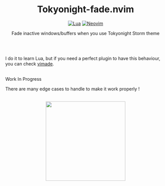 <div align="center">

# Tokyonight-fade.nvim

[![Lua](https://img.shields.io/badge/Lua-blue.svg?style=for-the-badge&logo=lua)](http://www.lua.org)
[![Neovim](https://img.shields.io/badge/Neovim%200.8+-green.svg?style=for-the-badge&logo=neovim)](https://neovim.io)

Fade inactive windows/buffers when you use Tokyonight Storm theme
</div>
<br /><br />

I do it to learn Lua, but if you need a perfect plugin to have this behaviour, you can check [vimade](https://github.com/TaDaa/vimade).
<br /><br />

Work In Progress

There are many edge cases to handle to make it work properly !
<br /><br />

<div align="center">
<img src="https://media.giphy.com/media/U2Agra3p0obxkxWfd7/giphy.gif" width="250px" />
</div>
